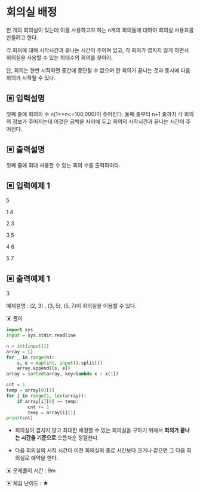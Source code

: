# 회의실 배정

한 개의 회의실이 있는데 이를 사용하고자 하는 n개의 회의들에 대하여 회의실 사용표를 만들려고 한다. 

각 회의에 대해 시작시간과 끝나는 시간이 주어져 있고, 각 회의가 겹치지 않게 하면서 회의실을 사용할 수 있는 최대수의 회의를 찾아라. 

단, 회의는 한번 시작하면 중간에 중단될 수 없으며 한 회의가 끝나는 것과 동시에 다음 회의가 시작될 수 있다.

## ▣ 입력설명

첫째 줄에 회의의 수 n(1<=n<=100,000)이 주어진다. 둘째 줄부터 n+1 줄까지 각 회의의 정보가 주어지는데 이것은 공백을 사이에 두고 회의의 시작시간과 끝나는 시간이 주어진다.

## ▣ 출력설명

첫째 줄에 최대 사용할 수 있는 회의 수를 출력하여라.

## ▣ 입력예제 1

5

1 4

2 3

3 5

4 6

5 7

## ▣ 출력예제 1

3

예제설명 : (2, 3) , (3, 5), (5, 7)이 회의실을 이용할 수 있다.

▣ 풀이

```python
import sys
input = sys.stdin.readline

n = int(input())
array = []
for _ in range(n):
    s, e = map(int, input().split())
    array.append([s, e])
array = sorted(array, key=lambda x : x[1])

cnt = 1
temp = array[0][1]
for i in range(1, len(array)):
    if array[i][0] >= temp:
        cnt += 1
        temp = array[i][1]
print(cnt)
```

- 회의실이 겹치지 않고 최대한 배정할 수 있는 회의실을 구하기 위해서 __회의가 끝나는 시간을 기준으로__ 오름차순 정렬한다.

- 다음 회의실의 시작 시간이 이전 회의실의 종료 시간보다 크거나 같으면 그 다음 회의실로 예약을 한다.

▣ 문제풀이 시간 : 9m

▣ 체감 난이도 : ★
